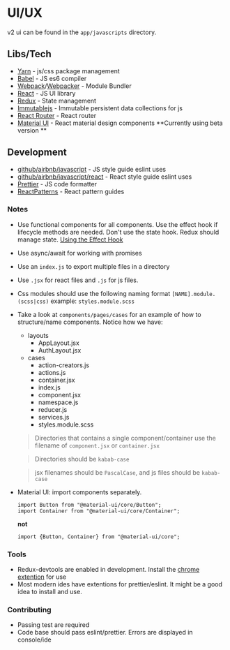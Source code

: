 # UI/UX

v2 ui can be found in the `app/javascripts` directory.

## Libs/Tech
- [Yarn](https://yarnpkg.com/en/) - js/css package management
- [Babel](https://babeljs.io/) - JS es6 compiler
- [Webpack](https://webpack.js.org/)/[Webpacker](https://github.com/rails/webpacker) - Module Bundler
- [React](https://reactjs.org/) - JS UI library
- [Redux](https://redux.js.org/) - State management
- [Immutablejs](https://github.com/immutable-js/immutable-js) - Immutable persistent data collections for js
- [React Router](https://github.com/ReactTraining/react-router) - React router
- [Material UI](https://next.material-ui.com/) -  React material design components **Currently using beta version **

## Development
- [github/airbnb/javascript](https://github.com/airbnb/javascript) - JS style guide eslint uses
- [github/airbnb/javascript/react](https://github.com/airbnb/javascript/tree/master/react) - React style guide eslint uses
- [Prettier](https://prettier.io/) - JS code formatter
- [ReactPatterns](https://reactpatterns.com/) - React pattern guides

### Notes
- Use functional components for all components. Use the effect hook if lifecycle methods are needed. Don't use the state hook. Redux should manage state. [Using the Effect Hook](https://reactjs.org/docs/hooks-effect.html)
- Use async/await for working with promises
- Use an `index.js` to export multiple files in a directory
- Use `.jsx` for react files and `.js` for js files.
- Css modules should use the following naming format `[NAME].module.(scss|css)` example: `styles.module.scss`
- Take a look at `components/pages/cases` for an example of how to structure/name components. Notice how we have:
  * layouts
    - AppLayout.jsx
    - AuthLayout.jsx
  * cases
    - action-creators.js
    - actions.js
    - container.jsx
    - index.js
    - component.jsx
    - namespace.js
    - reducer.js
    - services.js
    - styles.module.scss

  > Directories that contains a single component/container use the filename of `component.jsx` or `container.jsx`

  > Directories should be `kabab-case`

  > jsx filenames should be `PascalCase`, and js files should be `kabab-case`

- Material UI: import components separately.
  ```
  import Button from "@material-ui/core/Button";
  import Container from "@material-ui/core/Container";
  ```

  **not**

  ```
  import {Button, Container} from "@material-ui/core";
  ```

### Tools
- Redux-devtools are enabled in development. Install the [chrome extention](https://chrome.google.com/webstore/detail/redux-devtools/lmhkpmbekcpmknklioeibfkpmmfibljd?hl=en) for use
- Most modern ides have extentions for prettier/eslint. It might be a good idea to install and use.

### Contributing
- Passing test are required
- Code base should pass eslint/prettier. Errors are displayed in console/ide
